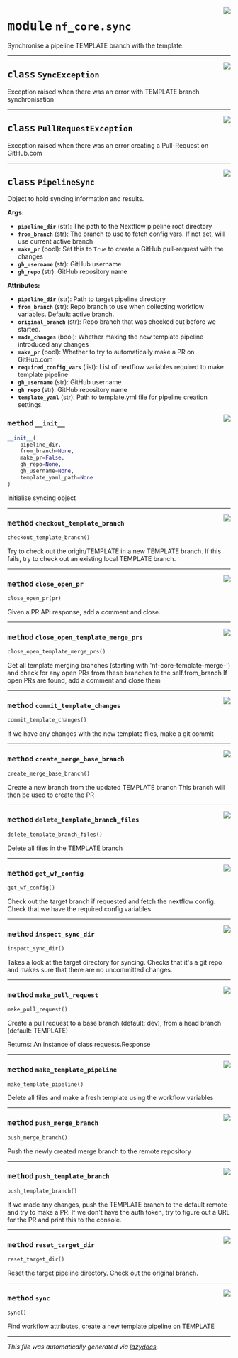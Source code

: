 <!-- markdownlint-disable -->

<a href="../../../../../../tools/nf_core/sync.py#L0"><img align="right" style="float:right;" src="https://img.shields.io/badge/-source-cccccc?style=flat-square"></a>

# <kbd>module</kbd> `nf_core.sync`

Synchronise a pipeline TEMPLATE branch with the template.

---

<a href="../../../../../../tools/nf_core/sync.py#L24"><img align="right" style="float:right;" src="https://img.shields.io/badge/-source-cccccc?style=flat-square"></a>

## <kbd>class</kbd> `SyncException`

Exception raised when there was an error with TEMPLATE branch synchronisation

---

<a href="../../../../../../tools/nf_core/sync.py#L30"><img align="right" style="float:right;" src="https://img.shields.io/badge/-source-cccccc?style=flat-square"></a>

## <kbd>class</kbd> `PullRequestException`

Exception raised when there was an error creating a Pull-Request on GitHub.com

---

<a href="../../../../../../tools/nf_core/sync.py#L36"><img align="right" style="float:right;" src="https://img.shields.io/badge/-source-cccccc?style=flat-square"></a>

## <kbd>class</kbd> `PipelineSync`

Object to hold syncing information and results.

**Args:**

- <b>`pipeline_dir`</b> (str): The path to the Nextflow pipeline root directory
- <b>`from_branch`</b> (str): The branch to use to fetch config vars. If not set, will use current active branch
- <b>`make_pr`</b> (bool): Set this to `True` to create a GitHub pull-request with the changes
- <b>`gh_username`</b> (str): GitHub username
- <b>`gh_repo`</b> (str): GitHub repository name

**Attributes:**

- <b>`pipeline_dir`</b> (str): Path to target pipeline directory
- <b>`from_branch`</b> (str): Repo branch to use when collecting workflow variables. Default: active branch.
- <b>`original_branch`</b> (str): Repo branch that was checked out before we started.
- <b>`made_changes`</b> (bool): Whether making the new template pipeline introduced any changes
- <b>`make_pr`</b> (bool): Whether to try to automatically make a PR on GitHub.com
- <b>`required_config_vars`</b> (list): List of nextflow variables required to make template pipeline
- <b>`gh_username`</b> (str): GitHub username
- <b>`gh_repo`</b> (str): GitHub repository name
- <b>`template_yaml`</b> (str): Path to template.yml file for pipeline creation settings.

<a href="../../../../../../tools/nf_core/sync.py#L58"><img align="right" style="float:right;" src="https://img.shields.io/badge/-source-cccccc?style=flat-square"></a>

### <kbd>method</kbd> `__init__`

```python
__init__(
    pipeline_dir,
    from_branch=None,
    make_pr=False,
    gh_repo=None,
    gh_username=None,
    template_yaml_path=None
)
```

Initialise syncing object

---

<a href="../../../../../../tools/nf_core/sync.py#L194"><img align="right" style="float:right;" src="https://img.shields.io/badge/-source-cccccc?style=flat-square"></a>

### <kbd>method</kbd> `checkout_template_branch`

```python
checkout_template_branch()
```

Try to check out the origin/TEMPLATE in a new TEMPLATE branch. If this fails, try to check out an existing local TEMPLATE branch.

---

<a href="../../../../../../tools/nf_core/sync.py#L406"><img align="right" style="float:right;" src="https://img.shields.io/badge/-source-cccccc?style=flat-square"></a>

### <kbd>method</kbd> `close_open_pr`

```python
close_open_pr(pr)
```

Given a PR API response, add a comment and close.

---

<a href="../../../../../../tools/nf_core/sync.py#L368"><img align="right" style="float:right;" src="https://img.shields.io/badge/-source-cccccc?style=flat-square"></a>

### <kbd>method</kbd> `close_open_template_merge_prs`

```python
close_open_template_merge_prs()
```

Get all template merging branches (starting with 'nf-core-template-merge-') and check for any open PRs from these branches to the self.from_branch If open PRs are found, add a comment and close them

---

<a href="../../../../../../tools/nf_core/sync.py#L261"><img align="right" style="float:right;" src="https://img.shields.io/badge/-source-cccccc?style=flat-square"></a>

### <kbd>method</kbd> `commit_template_changes`

```python
commit_template_changes()
```

If we have any changes with the new template files, make a git commit

---

<a href="../../../../../../tools/nf_core/sync.py#L288"><img align="right" style="float:right;" src="https://img.shields.io/badge/-source-cccccc?style=flat-square"></a>

### <kbd>method</kbd> `create_merge_base_branch`

```python
create_merge_base_branch()
```

Create a new branch from the updated TEMPLATE branch This branch will then be used to create the PR

---

<a href="../../../../../../tools/nf_core/sync.py#L209"><img align="right" style="float:right;" src="https://img.shields.io/badge/-source-cccccc?style=flat-square"></a>

### <kbd>method</kbd> `delete_template_branch_files`

```python
delete_template_branch_files()
```

Delete all files in the TEMPLATE branch

---

<a href="../../../../../../tools/nf_core/sync.py#L166"><img align="right" style="float:right;" src="https://img.shields.io/badge/-source-cccccc?style=flat-square"></a>

### <kbd>method</kbd> `get_wf_config`

```python
get_wf_config()
```

Check out the target branch if requested and fetch the nextflow config. Check that we have the required config variables.

---

<a href="../../../../../../tools/nf_core/sync.py#L146"><img align="right" style="float:right;" src="https://img.shields.io/badge/-source-cccccc?style=flat-square"></a>

### <kbd>method</kbd> `inspect_sync_dir`

```python
inspect_sync_dir()
```

Takes a look at the target directory for syncing. Checks that it's a git repo and makes sure that there are no uncommitted changes.

---

<a href="../../../../../../tools/nf_core/sync.py#L324"><img align="right" style="float:right;" src="https://img.shields.io/badge/-source-cccccc?style=flat-square"></a>

### <kbd>method</kbd> `make_pull_request`

```python
make_pull_request()
```

Create a pull request to a base branch (default: dev), from a head branch (default: TEMPLATE)

Returns: An instance of class requests.Response

---

<a href="../../../../../../tools/nf_core/sync.py#L228"><img align="right" style="float:right;" src="https://img.shields.io/badge/-source-cccccc?style=flat-square"></a>

### <kbd>method</kbd> `make_template_pipeline`

```python
make_template_pipeline()
```

Delete all files and make a fresh template using the workflow variables

---

<a href="../../../../../../tools/nf_core/sync.py#L315"><img align="right" style="float:right;" src="https://img.shields.io/badge/-source-cccccc?style=flat-square"></a>

### <kbd>method</kbd> `push_merge_branch`

```python
push_merge_branch()
```

Push the newly created merge branch to the remote repository

---

<a href="../../../../../../tools/nf_core/sync.py#L277"><img align="right" style="float:right;" src="https://img.shields.io/badge/-source-cccccc?style=flat-square"></a>

### <kbd>method</kbd> `push_template_branch`

```python
push_template_branch()
```

If we made any changes, push the TEMPLATE branch to the default remote and try to make a PR. If we don't have the auth token, try to figure out a URL for the PR and print this to the console.

---

<a href="../../../../../../tools/nf_core/sync.py#L441"><img align="right" style="float:right;" src="https://img.shields.io/badge/-source-cccccc?style=flat-square"></a>

### <kbd>method</kbd> `reset_target_dir`

```python
reset_target_dir()
```

Reset the target pipeline directory. Check out the original branch.

---

<a href="../../../../../../tools/nf_core/sync.py#L98"><img align="right" style="float:right;" src="https://img.shields.io/badge/-source-cccccc?style=flat-square"></a>

### <kbd>method</kbd> `sync`

```python
sync()
```

Find workflow attributes, create a new template pipeline on TEMPLATE

---

_This file was automatically generated via [lazydocs](https://github.com/ml-tooling/lazydocs)._
